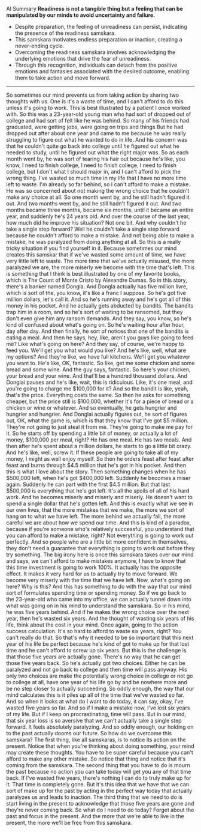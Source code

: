  AI Summary
 **Readiness is not a tangible thing but a feeling that can be manipulated by our minds to avoid uncertainty and failure.**

- Despite preparation, the feeling of unreadiness can persist, indicating the presence of the readiness samskara.
- This samskara motivates endless preparation or inaction, creating a never-ending cycle.
- Overcoming the readiness samskara involves acknowledging the underlying emotions that drive the fear of unreadiness.
- Through this recognition, individuals can detach from the positive emotions and fantasies associated with the desired outcome, enabling them to take action and move forward.
---
 So sometimes our mind prevents us from taking action by sharing two thoughts with us. One is it's a waste of time, and I can't afford to do this unless it's going to work. This is best illustrated by a patient I once worked with. So this was a 23-year-old young man who had sort of dropped out of college and had sort of felt like he was behind. So many of his friends had graduated, were getting jobs, were going on trips and things But he had dropped out after about one year and came to me because he was really struggling to figure out what he wanted to do in life. And his concern was that he couldn't quite go back into college until he figured out what he needed to study, until he figured out what the right major was. So as each month went by, he was sort of tearing his hair out because he's like, you know, I need to finish college, I need to finish college, I need to finish college, but I don't what I should major in, and I can't afford to pick the wrong thing. I've wasted so much time in my life that I have no more time left to waste. I'm already so far behind, so I can't afford to make a mistake. He was so concerned about not making the wrong choice that he couldn't make any choice at all. So one month went by, and he still hadn't figured it out. And two months went by, and he still hadn't figured it out. And two months became three months, became six months, until it became an entire year, and suddenly he's 24 years old. And over the course of the last year, how much did he improve his situation? Not one bit. And why couldn't he take a single step forward? Well he couldn't take a single step forward because he couldn't afford to make a mistake. And not being able to make a mistake, he was paralyzed from doing anything at all. So this is a really tricky situation if you find yourself in it. Because sometimes our mind creates this samskar that if we've wasted some amount of time, we have very little left to waste. The more time that we've actually misused, the more paralyzed we are, the more miserly we become with the time that's left. This is something that I think is best illustrated by one of my favorite books, which is The Count of Monte Cristo by Alexandre Dumas. So in this story, there's a banker named Dongla. And Dongla actually has five million livre, which is sort of the, you know, it's like a franc I suppose. So he's got five million dollars, let's call it. And so he's running away and he's got all of this money in his pocket. And he actually gets abducted by bandits. The bandits trap him in a room, and so he's sort of waiting to be ransomed, but they don't even give him any ransom demands. And they say, you know, so he's kind of confused about what's going on. So he's waiting hour after hour, day after day. And then finally, he sort of notices that one of the bandits is eating a meal. And then he says, hey, like, aren't you guys like going to feed me? Like what's going on here? And they say, of course, we're happy to feed you. We'll get you what would you like? And he's like, well, what are my options? And they're like, we have full kitchens. We'll get you whatever you want to. He's like, OK, fantastic. So like, get me some chicken and some bread and some wine. And the guy says, fantastic. So here's your chicken, your bread and your wine. And that'll be a hundred thousand dollars. And Donglai pauses and he's like, wait, this is ridiculous. Like, it's one meal, and you're going to charge me $100,000 for it? And so the bandit is like, yeah, that's the price. Everything costs the same. So then he asks for something cheaper, but the price still is $100,000, whether it's for a piece of bread or a chicken or wine or whatever. And so eventually, he gets hungrier and hungrier and hungrier. And Donglai actually figures out, he sort of figures out, OK, what the game is, which is that they know that I've got $5 million. They're not going to just steal it from me. They're going to make me pay for it. So he starts off by spending a little bit of money, or actually a lot of money, $100,000 per meal, right? He has one meal. He has two meals. And then after he's spent about a million dollars, he starts to go a little bit crazy. And he's like, well, screw it. If these people are going to take all of my money, I might as well enjoy myself. So then he orders feast after feast after feast and burns through $4.5 million that he's got in his pocket. And then this is what I love about the story. Then something changes when he has $500,000 left, when he's got $400,000 left. Suddenly he becomes a miser again. Suddenly he can part with the first $4.5 million. But that last $500,000 is everything that he's got left. It's all the spoils of all of his hard work. And he becomes miserly and miserly and miserly. He doesn't want to spend a single dollar that he's gotten left. And this is exactly what we see in our own lives, that the more mistakes that we make, the more we sort of hang on to what we have left. The more behind we actually fall, the more careful we are about how we spend our time. And this is kind of a paradox, because if you're someone who's relatively successful, you understand that you can afford to make a mistake, right? Not everything is going to work out perfectly. And so people who are a little bit more confident in themselves, they don't need a guarantee that everything is going to work out before they try something. The big irony here is once this samskara takes over our mind and says, we can't afford to make mistakes anymore, I have to know that this time investment is going to work 100%. It actually has the opposite effect. It makes it very hard for us to actually try to move forward. We become very miserly with the time that we have left. Now, what's going on here? Why is this? And this has something to do with the way that our mind sort of formulates spending time or spending money. So if we go back to the 23-year-old who came into my office, we can actually tunnel down into what was going on in his mind to understand the samskara. So in his mind, he was five years behind. And if he makes the wrong choice over the next year, then he's wasted six years. And the thought of wasting six years of his life, think about the cost in your mind. Once again, going to the action success calculation. It's so hard to afford to waste six years, right? You can't really do that. So that's why it needed to be so important that this next year of his life be perfect because he's kind of got to make up for that lost time and he can't afford to screw up six years. But this is the challenge is that those five years are actually gone. There's no way that he can get those five years back. So he's actually got two choices. Either he can be paralyzed and not go back to college and then time will pass anyway. His only two choices are make the potentially wrong choice in college or not go to college at all, have one year of his life go by and be nowhere more and be no step closer to actually succeeding. So oddly enough, the way that our mind calculates this is it piles up all of the time that we've wasted so far. And so when it looks at what do I want to do today, it can say, okay, I've wasted five years so far. And so if I make a mistake now, I've lost six years of my life. But if I keep on procrastinating, time will pass. But in our mind, that six year loss is so aversive that we can't actually take a single step forward. It feels absolutely paralyzing. And so oddly enough, our holding on to the past actually dooms our future. So how do we overcome this samskara? The first thing, like all samskaras, is to notice its action on the present. Notice that when you're thinking about doing something, your mind may create these thoughts. You have to be super careful because you can't afford to make any other mistake. So notice that thing and notice that it's coming from the samskara. The second thing that you have to do is mourn the past because no action you can take today will get you any of that time back. If I've wasted five years, there's nothing I can do to truly make up for it. That time is completely gone. But it's this idea that we have that we can sort of make up for the past by acting in the perfect way today that actually paralyzes us and leads to inaction. The third thing that we need to do is start living in the present to acknowledge that those five years are gone and they're never coming back. So what do I need to do today? Forget about the past and focus in the present. And the more that we're able to live in the present, the more we'll be free from this samskara.